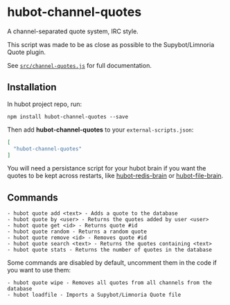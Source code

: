 # hubot-channel-quotes

A channel-separated quote system, IRC style.

This script was made to be as close as possible to the Supybot/Limnoria Quote plugin.

See [`src/channel-quotes.js`](src/channel-quotes.js) for full documentation.

## Installation

In hubot project repo, run:

`npm install hubot-channel-quotes --save`

Then add **hubot-channel-quotes** to your `external-scripts.json`:

```json
[
  "hubot-channel-quotes"
]
```

You will need a persistance script for your hubot brain if you want the quotes to be kept across restarts, like [hubot-redis-brain](https://github.com/hubotio/hubot-redis-brain) or [hubot-file-brain](https://github.com/throneless-tech/hubot-file-brain).

## Commands
    - hubot quote add <text> - Adds a quote to the database
    - hubot quote by <user> - Returns the quotes added by user <user>
    - hubot quote get <id> - Returns quote #id
    - hubot quote random - Returns a random quote
    - hubot quote remove <id> - Removes quote #id
    - hubot quote search <text> - Returns the quotes containing <text>
    - hubot quote stats - Returns the number of quotes in the database

Some commands are disabled by default, uncomment them in the code if you want to use them:

    - hubot quote wipe - Removes all quotes from all channels from the database
    - hubot loadfile - Imports a Supybot/Limnoria Quote file
